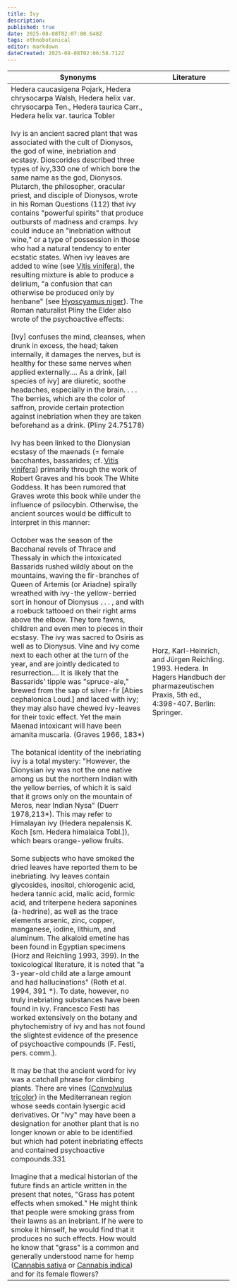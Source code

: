 ```yaml
---
title: Ivy
description: 
published: true
date: 2025-08-08T02:07:00.648Z
tags: ethnobotanical
editor: markdown
dateCreated: 2025-08-08T02:06:58.712Z
---
```


| **Synonyms** | **Literature** |
|-------------|----------------|
| Hedera caucasigena Pojark, Hedera chrysocarpa Walsh, Hedera helix var. chrysocarpa Ten., Hedera taurica Carr., Hedera helix var. taurica Tobler<br><br>Ivy is an ancient sacred plant that was associated with the cult of Dionysos, the god of wine, inebriation and ecstasy. Dioscorides described three types of ivy,330 one of which bore the same name as the god, Dionysos. Plutarch, the philosopher, oracular priest, and disciple of Dionysos, wrote in his Roman Questions (112) that ivy contains "powerful spirits" that produce outbursts of madness and cramps. Ivy could induce an "inebriation without wine," or a type of possession in those who had a natural tendency to enter ecstatic states. When ivy leaves are added to wine (see [Vitis vinifera](/en/vitis-vinifera)), the resulting mixture is able to produce a delirium, "a confusion that can otherwise be produced only by henbane" (see [Hyoscyamus niger](/en/hyoscyamus-niger)). The Roman naturalist Pliny the Elder also wrote of the psychoactive effects:<br><br>[Ivy] confuses the mind, cleanses, when drunk in excess, the head; taken internally, it damages the nerves, but is healthy for these same nerves when applied externally.... As a drink, [all species of ivy] are diuretic, soothe headaches, especially in the brain. . . . The berries, which are the color of saffron, provide certain protection against inebriation when they are taken beforehand as a drink. (Pliny 24.75178)<br><br>Ivy has been linked to the Dionysian ecstasy of the maenads (= female bacchantes, bassarides; cf. [Vitis vinifera](/en/vitis-vinifera)) primarily through the work of Robert Graves and his book The White Goddess. It has been rumored that Graves wrote this book while under the influence of psilocybin. Otherwise, the ancient sources would be difficult to interpret in this manner:<br><br>October was the season of the Bacchanal revels of Thrace and Thessaly in which the intoxicated Bassarids rushed wildly about on the mountains, waving the fir-branches of Queen of Artemis (or Ariadne) spirally wreathed with ivy-the yellow-berried sort in honour of Dionysus . . . , and with a roebuck tattooed on their right arms above the elbow. They tore fawns, children and even men to pieces in their ecstasy. The ivy was sacred to Osiris as well as to Dionysus. Vine and ivy come next to each other at the turn of the year, and are jointly dedicated to resurrection.... It is likely that the Bassarids' tipple was "spruce-ale," brewed from the sap of silver-fir [Abies cephalonica Loud.] and laced with ivy; they may also have chewed ivy-leaves for their toxic effect. Yet the main Maenad intoxicant will have been amanita muscaria. (Graves 1966, 183*)<br><br>The botanical identity of the inebriating ivy is a total mystery: "However, the Dionysian ivy was not the one native among us but the northern Indian with the yellow berries, of which it is said that it grows only on the mountain of Meros, near Indian Nysa" (Duerr 1978,213*). This may refer to Himalayan ivy (Hedera nepalensis K. Koch [sm. Hedera himalaica Tobl.]), which bears orange-yellow fruits.<br><br>Some subjects who have smoked the dried leaves have reported them to be inebriating. Ivy leaves contain glycosides, inositol, chlorogenic acid, hedera tannic acid, malic acid, formic acid, and triterpene hedera saponines (a-hedrine), as well as the trace elements arsenic, zinc, copper, manganese, iodine, lithium, and aluminum. The alkaloid emetine has been found in Egyptian specimens (Horz and Reichling 1993, 399). In the toxicological literature, it is noted that "a 3-year-old child ate a large amount and had hallucinations" (Roth et al. 1994, 391 *). To date, however, no truly inebriating substances have been found in ivy. Francesco Festi has worked extensively on the botany and phytochemistry of ivy and has not found the slightest evidence of the presence of psychoactive compounds (F. Festi, pers. comm.).<br><br>It may be that the ancient word for ivy was a catchall phrase for climbing plants. There are vines ([Convolvulus tricolor](/en/convolvulus-tricolor)) in the Mediterranean region whose seeds contain lysergic acid derivatives. Or "ivy" may have been a designation for another plant that is no longer known or able to be identified but which had potent inebriating effects and contained psychoactive compounds.331<br><br>Imagine that a medical historian of the future finds an article written in the present that notes, "Grass has potent effects when smoked." He might think that people were smoking grass from their lawns as an inebriant. If he were to smoke it himself, he would find that it produces no such effects. How would he know that "grass" is a common and generally understood name for hemp ([Cannabis sativa](/en/cannabis-sativa) or [Cannabis indica](/en/cannabis-indica)) and for its female flowers? | Horz, Karl-Heinrich, and Jürgen Reichling. 1993. Hedera. In Hagers Handbuch der pharmazeutischen Praxis, 5th ed., 4:398-407. Berlin: Springer. |